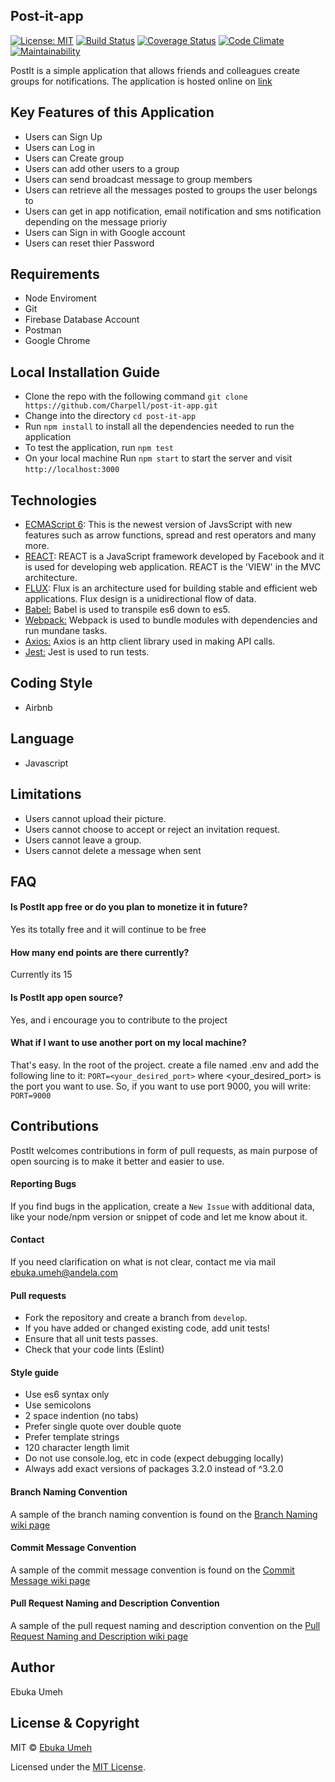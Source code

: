 ## Post-it-app
[![License: MIT](https://img.shields.io/badge/License-MIT-brightgreen.svg)](https://choosealicense.com/licenses/mit/)
[![Build Status](https://travis-ci.org/Charpell/post-it-app.svg?branch=Chore/third-feedback-implementation)](https://travis-ci.org/Charpell/post-it-app)
[![Coverage Status](https://coveralls.io/repos/github/Charpell/post-it-app/badge.svg?branch=Chore%2Fthird-feedback-implementation)](https://coveralls.io/github/Charpell/post-it-app?branch=Chore%2Fthird-feedback-implementation)
[![Code Climate](https://codeclimate.com/github/Charpell/post-it-app/badges/gpa.svg)](https://codeclimate.com/github/Charpell/post-it-app)
[![Maintainability](https://api.codeclimate.com/v1/badges/a99a88d28ad37a79dbf6/maintainability)](https://codeclimate.com/github/codeclimate/codeclimate/maintainability)


PostIt is a simple application that allows friends and colleagues create groups for notifications. The application is hosted online on [link](https://post-it-app35.herokuapp.com/)

## Key Features of this Application
+ Users can Sign Up
+ Users can Log in
+ Users can Create group
+ Users can add other users to a group
+ Users can send broadcast message to group members
+ Users can retrieve all the messages posted to groups the user belongs to
+ Users can get in app notification, email notification and sms notification depending on the message prioriy
+ Users can Sign in with Google account
+ Users can reset thier Password


## Requirements
+ Node Enviroment 
+ Git 
+ Firebase Database Account
+ Postman
+ Google Chrome 

## Local Installation Guide
* Clone the repo with the following command `git clone https://github.com/Charpell/post-it-app.git`
* Change into the directory `cd post-it-app`
* Run `npm install` to install all the dependencies needed to run the application
* To test the application, run `npm test`
* On your local machine Run `npm start` to start the server and visit `http://localhost:3000`

## Technologies
 * [ECMAScript 6](http://es6-features.org/): This is the newest version of JavsScript with new features such as arrow functions, spread and rest operators and many more.
 * [REACT](https://facebook.github.io/react/): REACT is a JavaScript framework developed by Facebook and it is used for developing web application. REACT is the 'VIEW' in the MVC architecture.
 * [FLUX](http://facebook.github.io/flux/): Flux is an architecture used for building stable and efficient web applications. Flux design is a unidirectional flow of data.
 * [Babel:](https://babeljs.io/)  Babel is used to transpile es6 down to es5.
 * [Webpack:](https://webpack.github.io/docs/what-is-webpack.html)  Webpack is used to bundle modules with dependencies and run mundane tasks.
 * [Axios:](https://www.npmjs.com/package/axios)  Axios is an http client library used in making API calls.
 * [Jest:](https://facebook.github.io/jest/) Jest is used to run tests.

## Coding Style
- Airbnb 

## Language
- Javascript

## Limitations
+ Users cannot upload their picture.
+ Users cannot choose to accept or reject an invitation request.
+ Users cannot leave a group.
+ Users cannot delete a message when sent

## FAQ
#### Is PostIt app free or do you plan to monetize it in future?
Yes its totally free and it will continue to be free

#### How many end points are there currently?
Currently its 15

#### Is PostIt app open source?
Yes, and i encourage you to contribute to the project

#### What if I want to use another port on my local machine?
That's easy. In the root of the project. create a file named .env and add the following line to it:
`PORT=<your_desired_port>`
where <your_desired_port> is the port you want to use. So, if you want to use port 9000, you will write:
`PORT=9000`



## Contributions
PostIt welcomes contributions in form of pull requests, as main purpose of open sourcing is to make it better and easier to use.

#### Reporting Bugs
 If you find bugs in the application, create a `New Issue` with additional data, like your node/npm version or snippet of code and let me know about it.

#### Contact
 If you need clarification on what is not clear, contact me via mail [ebuka.umeh@andela.com](mailto:ebuka.umeh@andela.com)

#### Pull requests
+ Fork the repository and create a branch from `develop`.
+ If you have added or changed existing code, add unit tests!
+ Ensure that all unit tests passes.
+ Check that your code lints (Eslint)

#### Style guide
+ Use es6 syntax only
+ Use semicolons
+ 2 space indention (no tabs)
+ Prefer single quote over double quote
+ Prefer template strings
+ 120 character length limit
+ Do not use console.log, etc in code (expect debugging locally)
+ Always add exact versions of packages 3.2.0 instead of ^3.2.0

#### Branch Naming Convention
A sample of the branch naming convention is found on the [Branch Naming wiki page](https://github.com/Charpell/post-it-app/wiki/Branch-Naming-Convention)

#### Commit Message Convention
A sample of the commit message convention is  found on the [Commit Message wiki page](https://github.com/Charpell/post-it-app/wiki/Commit-Message-Convention)

#### Pull Request Naming and Description Convention
A sample of the pull request naming and description convention on the [Pull Request Naming and Description wiki page](https://github.com/Charpell/post-it-app/wiki/Pull-Request-Naming-and-Description-Convention)

## Author
Ebuka Umeh

## License & Copyright
MIT © [Ebuka Umeh](https://github.com/Charpell)

Licensed under the [MIT License](LICENSE).
